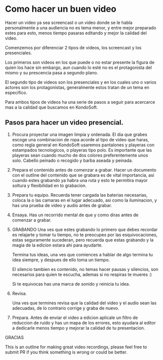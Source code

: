 # Como hacer un buen video

Hacer un video ya sea screencast o un video donde se le habla personalmente a una audiencia no es tema menor, y entre mejor preparado estes para esto, menos tiempo pasaras editando y mejor la calidad del video.

Comenzemos por diferenciar 2 tipos de videos, los screencast y los presenciales.

Los primeros son videos en los que puede o no estar presente la figura de quien los hace sin embargo, aun cuando lo esté no es el protagonista del mismo y su prescencia pasa a segundo plano.

El segundo tipo de videos son los presenciales y en los cuales uno o varios actores son los protagonistas, generalmente estos tratan de un tema en especifico.

Para ambos tipos de videos ha una serie de pasos a seguir para acercarce mas a la calidad que buscamos en KondoSoft.

## Pasos para hacer un video presencial.

1. Procura proyectar una imagen limpia y ordenada.
	El dia que grabes escoge una combinacion de ropa acorde al tipo de video que haras, como regla general en KondoSoft usaremos pantalones y playeras con estampados tecnologicos, o playeras tipo polo.
	Es importante que las playeras sean cuando mucho de dos colores preferentemente unos solo.
	Cabello peinado o recogido y barba aseada y peinada.

2. Prepara el contenido antes de comenzar a grabar.
	Hacer un documento con el outline del contenido que se grabara es de vital importancia, asi cuando estes grabando ya habra una ruta y esto te permitira mayor soltura y flexibilidad en to grabacion.

3. Prepara tu equipo.
	Recuerda tener cargada las baterias necesarias, coloca la o las camaras en el lugar adecuado, asi como la iluminacion, y has una prueba de video y audio antes de grabar.

4. Ensaya.
	Has un recorrido mental de que y como diras antes de comenzar a grabar.

5. GRABANDO
	Una ves que estes grabando lo primero que debes recordar es relajarte y tomar tu tiempo, no te preocupes por las esquivocaciones, estas seguramente sucederan, pero recuerda que estas grabando y la magia de la edicion estara ahi para ayudarte.

	Termina tus ideas, una ves que comiences a hablar de algo termina tu idea siempre, y despues de ello toma un tiempo.

	El silencio tambien es contenido, no temas hacer pausas y silencios, son necesarios para quien te escucha, ademas si no respiras te mueres :)

	Si te equivocas has una marca de sonido y reinicia tu idea.

6. Revisa.

	Una ves que termines revisa que la calidad del video y el audio sean las adecuadas, de lo contrario corrige y graba de nuevo.

7. Prepara. 
	Antes de enviar el video a edicion aplicale un filtro de reduccion de ruido y has un mapa de los errores, esto ayudara al editor a dedicarle menos tiempo y mejorar la calidad de tu presentacion.

GRACIAS



This is an outline for making great video recordings, please feel free to submit PR if you think something is wrong or could be better.

